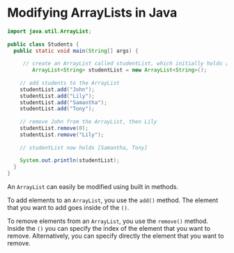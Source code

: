 # Modifying ArrayLists in Java

```java
import java.util.ArrayList;
 
public class Students {
  public static void main(String[] args) {
    
     // create an ArrayList called studentList, which initially holds []
        ArrayList<String> studentList = new ArrayList<String>();
    
    // add students to the ArrayList
    studentList.add("John");
    studentList.add("Lily");
    studentList.add("Samantha");
    studentList.add("Tony");
    
    // remove John from the ArrayList, then Lily
    studentList.remove(0);
    studentList.remove("Lily");
    
    // studentList now holds [Samantha, Tony]
    
    System.out.println(studentList);
  }
}
```

An `ArrayList` can easily be modified using built in methods.

To add elements to an `ArrayList`, you use the `add()` method. The element that you want to add goes inside of the `()`.

To remove elements from an `ArrayList`, you use the `remove()` method. Inside the `()` you can specify the index of the element that you want to remove. Alternatively, you can specify directly the element that you want to remove.